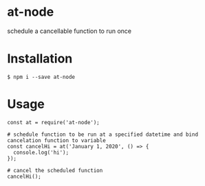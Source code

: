 # at-node
schedule a cancellable function to run once

# Installation
```
$ npm i --save at-node
```

# Usage
```
const at = require('at-node');

# schedule function to be run at a specified datetime and bind cancelation function to variable
const cancelHi = at('January 1, 2020', () => {
  console.log('hi');
});

# cancel the scheduled function
cancelHi();
```

